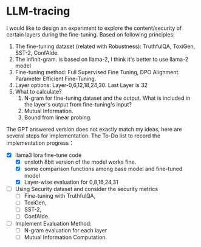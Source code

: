 # LLM-tracing

I would like to design an experiment to explore the content/security of certain layers during the fine-tuning. Based on following principles: 

1. The fine-tuning dataset (related with Robustness): TruthfulQA, ToxiGen, SST-2, ConfAIde.
2. The infinit-gram. is based on llama-2, I think it's better to use llama-2 model 
3. Fine-tuning method: Full Supervised Fine Tuning, DPO Alignment. Parameter Efficient Fine-Tuning. 
4. Layer options: Layer-0,6,12,18,24,30. Last Layer is 32 
5. What to calculate? 
	1. N-gram for fine-tuning dataset and the output. What is included in the layer's output from fine-tuning's input?
	2. Mutual Information. 
	3. Bound from linear probing. 

The GPT answered version does not exactly match my ideas, here are several steps for implementation. The To-Do list to record the implementation progress： 
- [x] llama3 lora fine-tune code 
	- [x] unsloth 8bit version of the model works fine. 
	- [x] some comparison functions among base model and fine-tuned model 
	- [x] Layer-wise evaluation for 0,8,16,24,31
- [ ] Using Security dataset and consider the security metrics
	- [ ] Fine-tuning with TruthfulQA, 
	- [ ] ToxiGen, 
	- [ ] SST-2, 
	- [ ] ConfAIde.
- [ ] Implement Evaluation Method: 
	- [ ] N-gram evaluation for each layer 
	- [ ] Mutual Information Computation. 